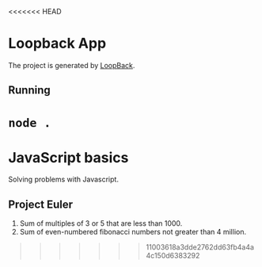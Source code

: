 <<<<<<< HEAD
# Loopback App

The project is generated by [LoopBack](http://loopback.io).

## Running
`node .`
=======
# JavaScript basics
Solving problems with Javascript.

## Project Euler
 1. Sum of multiples of 3 or 5 that are less than 1000.
 2. Sum of even-numbered fibonacci numbers not greater than 4 million.
>>>>>>> 11003618a3dde2762dd63fb4a4a4c150d6383292
